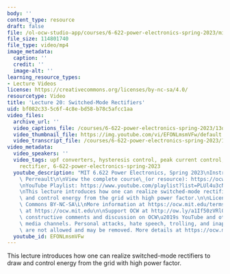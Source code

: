 ```yaml
---
body: ''
content_type: resource
draft: false
file: /ol-ocw-studio-app/courses/6-622-power-electronics-spring-2023/mit6_622s23_lecture_20_360p_16_9.mp4
file_size: 114801740
file_type: video/mp4
image_metadata:
  caption: ''
  credit: ''
  image-alt: ''
learning_resource_types:
- Lecture Videos
license: https://creativecommons.org/licenses/by-nc-sa/4.0/
resourcetype: Video
title: 'Lecture 20: Switched-Mode Rectifiers'
uid: bf082c33-5c6f-4c8e-bd58-b78c5afcc1aa
video_files:
  archive_url: ''
  video_captions_file: /courses/6-622-power-electronics-spring-2023/13opQsue7_eR5uFOdviAnrVuansrN_eAo_transcript.webvtt
  video_thumbnail_file: https://img.youtube.com/vi/EFONLmsmVFw/default.jpg
  video_transcript_file: /courses/6-622-power-electronics-spring-2023/13opQsue7_eR5uFOdviAnrVuansrN_eAo_transcript.pdf
video_metadata:
  video_speakers: ''
  video_tags: upf converters, hysteresis control, peak current control, switch-mode
    rectifier, 6-622-power-electronics-spring-2023
  youtube_description: "MIT 6.622 Power Electronics, Spring 2023\nInstructor: David\
    \ Perreault\n\nView the complete course\_(or resource): https://ocw.mit.edu/courses/6-622-power-electronics-spring-2023/\L\
    \nYouTube Playlist: https://www.youtube.com/playlist?list=PLUl4u3cNGP62UTc77mJoubhDELSC8lfR0\n\
    \nThis lecture introduces how one can realize switched-mode rectifiers to draw\
    \ and control energy from the grid with high power factor.\n\nLicense: Creative\
    \ Commons BY-NC-SA\L\nMore information at https://ocw.mit.edu/terms\L\nMore courses\
    \ at https://ocw.mit.edu\n\nSupport OCW at http://ow.ly/a1If50zVRlQ\n\nWe encourage\
    \ constructive comments and discussion on OCW\u2019s YouTube and other social\
    \ media channels. Personal attacks, hate speech, trolling, and inappropriate comments\
    \ are not allowed and may be removed. More details at https://ocw.mit.edu/comments.\n"
  youtube_id: EFONLmsmVFw
---
```

This lecture introduces how one can realize switched-mode rectifiers to draw and control energy from the grid with high power factor.